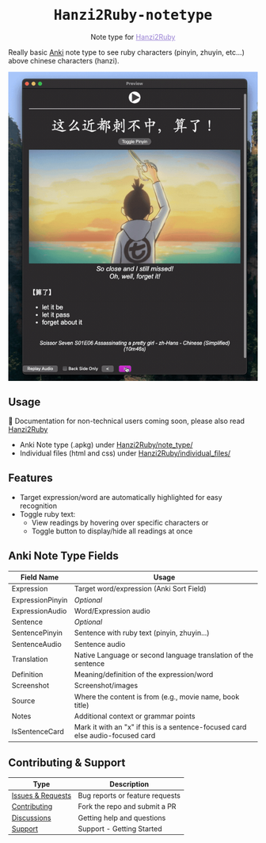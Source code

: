 <div align="center">
<h1 style="font-family: monospace;">Hanzi2Ruby-notetype</h1>
Note type for <a href="https://github.com/alyssabedard/Hanzi2Ruby" style="color: #9B83D5;">Hanzi2Ruby</a>
</div>

Really basic [Anki](https://apps.ankiweb.net/) note type to see ruby characters (pinyin, zhuyin, etc...) above chinese characters (hanzi).

<div align="center" style="display: flex; justify-content: center; gap: 20px;">
    <img src="docs/screenshots/demo-liuqi.gif" width="600" alt="Demo of note type in dark mode"/>

[//]: # (    <img src="docs/screenshots/demo-dark.gif" width="600" alt="Demo of note type in dark mode"/>)

[//]: # (    <img src="docs/screenshots/demo-light.gif" width="600" alt="Demo of note type in light mode"/>)
</div>



## Usage
🚧 Documentation for non-technical users coming soon, please also  read [Hanzi2Ruby](https://github.com/alyssabedard/Hanzi2Ruby)

- Anki Note type (.apkg) under [Hanzi2Ruby/note_type/](Hanzi2Ruby/note_type)
- Individual files (html and css) under [Hanzi2Ruby/individual_files/](Hanzi2Ruby/individual_files)


##  Features
- Target expression/word are automatically highlighted for easy recognition
- Toggle ruby text:
  - View readings by hovering over specific characters or
  - Toggle button to display/hide all readings at once


## Anki Note Type Fields
| Field Name       | Usage                                                                          |
|------------------|--------------------------------------------------------------------------------|
| Expression       | Target word/expression  (Anki Sort Field)                                      |
| ExpressionPinyin | _Optional_                                                                     |
| ExpressionAudio  | Word/Expression audio                                                          |
| Sentence         | _Optional_                                                                     |
| SentencePinyin   | Sentence with ruby text (pinyin, zhuyin...)                                    |
| SentenceAudio    | Sentence audio                                                                 |
| Translation      | Native Language or second language translation of the sentence                 |
| Definition       | Meaning/definition of the expression/word                                      |
| Screenshot       | Screenshot/images                                                              |
| Source           | Where the content is from (e.g., movie name, book title)                       |
| Notes            | Additional context or grammar points                                           |
| IsSentenceCard   | Mark it with an "x" if this is a sentence-focused card else audio-focused card |


## Contributing & Support

| Type                                                                            | Description                     |
|---------------------------------------------------------------------------------|---------------------------------|
| [Issues & Requests](https://github.com/alyssabedard/Hanzi2Ruby-notetype/issues) | Bug reports or feature requests | 
| [Contributing](.github/CONTRIBUTING.md)                                         | Fork the repo and submit a PR   |
| [Discussions](https://github.com/alyssabedard/Hanzi2Ruby-notetype/discussions)  | Getting help and questions      |
| [Support](.github/SUPPORT.md)                                                   | Support - Getting Started       |